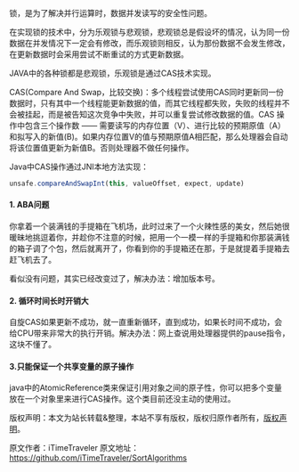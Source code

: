 

  

锁，是为了解决并行运算时，数据并发读写的安全性问题。

在实现锁的技术中，分为乐观锁与悲观锁，悲观锁总是假设坏的情况，认为同一份数据在并发情况下一定会有修改，而乐观锁则相反，认为那份数据不会发生修改，在更新数据时会采用尝试不断重试的方式更新数据。

JAVA中的各种锁都是悲观锁，乐观锁是通过CAS技术实现。

CAS(Compare And Swap，比较交换)：多个线程尝试使用CAS同时更新同一份数据时，只有其中一个线程能更新数据的值，而其它线程都失败，失败的线程并不会被挂起，而是被告知这次竞争中失败，并可以重复尝试修改数据的值。CAS 操作中包含三个操作数 —— 需要读写的内存位置（V）、进行比较的预期原值（A）和拟写入的新值(B)。如果内存位置V的值与预期原值A相匹配，那么处理器会自动将该位置值更新为新值B。否则处理器不做任何操作。

Java中CAS操作通过JNI本地方法实现：

```js 
unsafe.compareAndSwapInt(this, valueOffset, expect, update)
```

#### 1. ABA问题

你拿着一个装满钱的手提箱在飞机场，此时过来了一个火辣性感的美女，然后她很暖昧地挑逗着你，并趁你不注意的时候，把用一个一模一样的手提箱和你那装满钱的箱子调了个包，然后就离开了，你看到你的手提箱还在那，于是就提着手提箱去赶飞机去了。

看似没有问题，其实已经改变过了，解决办法：增加版本号。

#### 2. 循环时间长时开销大

自旋CAS如果更新不成功，就一直重新循环，直到成功，如果长时间不成功，会给CPU带来非常大的执行开销。解决办法：网上查说用处理器提供的pause指令，这块不懂了。

#### 3.只能保证一个共享变量的原子操作

java中的AtomicReference类来保证引用对象之间的原子性，你可以把多个变量放在一个对象里来进行CAS操作。这个类目前还没主动的使用过。

版权声明：本文为站长转载&整理，本站不享有版权，版权归原作者所有，[版权声明](https://gitee.com/hezhiyuan007/java-notes/raw/master/disclaimer.md)。




原文作者：iTimeTraveler 原文地址：https://github.com/iTimeTraveler/SortAlgorithms
